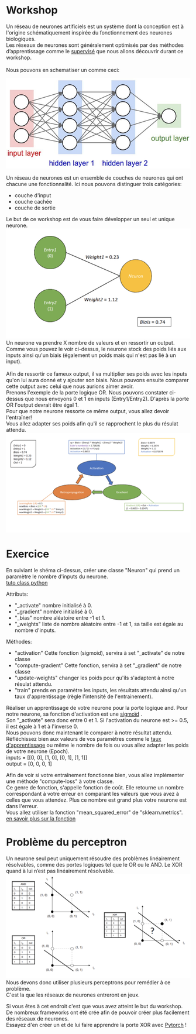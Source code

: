 # Workshop

Un réseau de neurones artificiels
est un système dont la conception est à l'origine schématiquement
inspirée du fonctionnement des neurones biologiques.
<br/>
Les réseaux de neurones sont généralement optimisés par des méthodes d’apprentissage comme le
[supervisé](https://machinelearnia.com/apprentissage-supervise-4-etapes/)
que nous allons découvrir durant ce workshop.
<br/>
<br/>
Nous pouvons en schematiser un comme ceci:

![](src/reseau-de-neurones-fonctionnement.jpg)

Un réseau de neurones est un ensemble de couches de neurones qui ont chacune une fonctionnalité.
Ici nous pouvons distinguer trois catégories:
 - couche d'input
 - couche cachée
 - couche de sortie

Le but de ce workshop est de vous faire développer un seul et unique neurone.
<br />
![](src/neuron.png)
Un neurone va prendre X nombre de valeurs et en ressortir un output.
<br/>
Comme vous pouvez le voir ci-dessus, le neurone stock des poids liés aux inputs ainsi qu'un biais (également un poids mais qui n'est pas lié à un input).
<br/>
<br/>
Afin de ressortir ce fameux output, il va multiplier ses poids avec les inputs qu'on lui aura donné
et y ajouter son biais.
Nous pouvons ensuite comparer cette output avec celui que nous aurions aimer avoir.
<br/>
Prenons l'exemple de la porte logique OR. Nous pouvons constater ci-dessus que nous envoyons
0 et 1 en inputs (Entry1/Entry2). D'après la porte OR l'output devrait être égal 1.
<br/>
Pour que notre neurone ressorte ce même output, vous allez devoir l'entraîner!
<br/>
Vous allez adapter ses poids afin qu'il se rapprochent le plus du résulat attendu.
![](src/neuron-fonctionnement.png)

# Exercice

En suiviant le shéma ci-dessus, créer une classe "Neuron" qui prend un paramètre le nombre d'inputs du neurone.
<br/>
[tuto class python](https://www.w3schools.com/python/python_classes.asp)

Attributs:
- "_activate" nombre initialisé à 0.
- "_gradient" nombre initialisé à 0.
- "_bias" nombre aléatoire entre -1 et 1.
- "_weights" liste de nombre aléatoire entre -1 et 1, sa taille est égale au nombre d'inputs.

Méthodes:
- "activation" Cette fonction (sigmoid), servira à set "_activate" de notre classe
- "compute-gradient" Cette fonction, servira à set "_gradient" de notre classe
- "update-weights" changer les poids pour qu'ils s'adaptent à notre résulat attendu.
- "train" prends en paramètre les inputs, les résultats attendu ainsi qu'un taux d'apprentissage (règle l'intensité de l'entrainement).

Réaliser un apprentissage de votre neurone pour la porte logique and.
Pour notre neurone, sa fonction d'activation est une
[sigmoïd](https://fr.wikipedia.org/wiki/Sigmoïde_(mathématiques))
.
<br/>
Son "_activate" sera donc entre 0 et 1. Si l'activation du neurone est >= 0.5, il est égale à 1 et à l'inverse 0.
<br/>
Nous pouvons donc maintenant le comparer à notre résultat attendu.
<br/>
Réfléchissez bien aux valeurs de vos paramètres comme le
[taux d'apprentissage](https://towardsdatascience.com/understanding-learning-rates-and-how-it-improves-performance-in-deep-learning-d0d4059c1c10)
ou même le nombre de fois ou vous allez adapter les poids de votre neurone (Epoch).
<br/>
inputs = [[0, 0], [1, 0], [0, 1], [1, 1]]
<br/>
output = [0, 0, 0, 1]

Afin de voir si votre entraînement fonctionne bien, vous allez implémenter une méthode "compute-loss" à votre classe.
<br/>
Ce genre de fonction, s'appelle fonction de coût. Elle retourne un nombre correspondant à votre erreur
en comparant les valeurs que vous avez à celles que vous attendez.
Plus ce nombre est grand plus votre neurone est dans l'erreur.
<br/>
Vous allez utiliser la fonction "mean_squared_error" de "sklearn.metrics".
<br/>
[en savoir plus sur la fonction](https://en.wikipedia.org/wiki/Mean_squared_error)

# Problème du perceptron

Un neurone seul peut uniquement résoudre des problèmes linéairement résolvables,
comme des portes logiques tel que le OR ou le AND. Le XOR quand à lui n’est pas linéairement résolvable.
<br/>
![](src/linear-problem.png)
Nous devons donc utiliser plusieurs perceptrons pour remédier à ce problème.
<br/>
C'est la que les réseaux de neurones entreront en jeux.

Si vous êtes à cet endroit c'est que vous avez atteint le but du workshop.
<br/>
De nombreux frameworks ont été crée afin de pouvoir créer plus facilement des réseaux de neurones.
<br/>
Essayez d'en créer un et de lui faire apprendre la porte XOR avec [Pytorch](https://pytorch.org/) !
